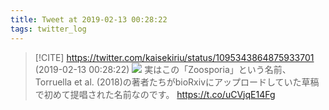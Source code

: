 ```yaml
---
title: Tweet at 2019-02-13 00:28:22
tags: twitter_log
---
```


> [!CITE] https://twitter.com/kaisekiriu/status/1095343864875933701 (2019-02-13 00:28:22)
> ![](https://twitter.com/kaisekiriu/status/1095343864875933701)
> 実はこの「Zoosporia」という名前、Torruella et al. (2018)の著者たちがbioRxivにアップロードしていた草稿で初めて提唱された名前なのです。
> https://t.co/uCVjqE14Fg
